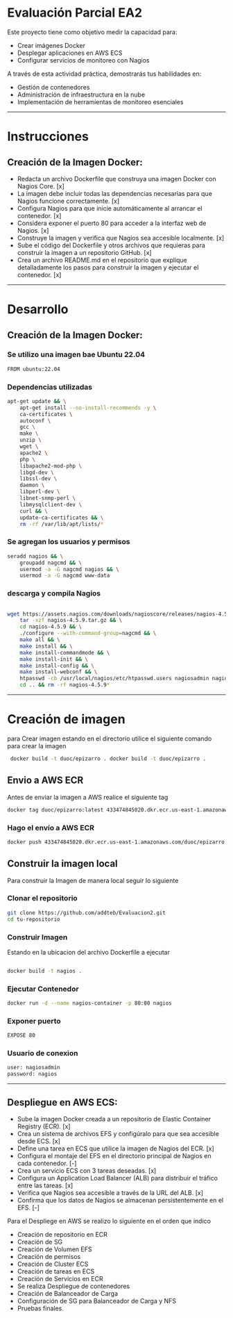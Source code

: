# Evaluación Parcial EA2

Este proyecto tiene como objetivo medir la capacidad para:

+ Crear imágenes Docker 
+ Desplegar aplicaciones en AWS ECS
+ Configurar servicios de monitoreo con Nagios

A través de esta actividad práctica, demostrarás tus habilidades en:

+ Gestión de contenedores
+ Administración de infraestructura en la nube
+ Implementación de herramientas de monitoreo esenciales

---
# Instrucciones
## Creación de la Imagen Docker: 

+ Redacta un archivo Dockerfile que construya una imagen Docker con Nagios Core.  [x]
+ La imagen debe incluir todas las dependencias necesarias para que Nagios funcione correctamente. [x]
+ Configura Nagios para que inicie automáticamente al arrancar el contenedor. [x]
+ Considera exponer el puerto 80 para acceder a la interfaz web de Nagios. [x]
+ Construye la imagen y verifica que Nagios sea accesible localmente. [x]
+ Sube el código del Dockerfile y otros archivos que requieras para construir la imagen a un repositorio GitHub. [x]
+ Crea un archivo README.md en el repositorio que explique detalladamente los pasos para construir la imagen y ejecutar el contenedor. [x]


---
# Desarrollo


## Creación de la Imagen Docker: 

### Se utilizo una imagen bae Ubuntu 22.04

```bash
FROM ubuntu:22.04
```

### Dependencias utilizadas

```bash
apt-get update && \
    apt-get install --no-install-recommends -y \
    ca-certificates \
    autoconf \
    gcc \
    make \
    unzip \
    wget \
    apache2 \
    php \
    libapache2-mod-php \
    libgd-dev \
    libssl-dev \
    daemon \
    libperl-dev \
    libnet-snmp-perl \
    libmysqlclient-dev \
    curl && \
    update-ca-certificates && \
    rm -rf /var/lib/apt/lists/*
```

 ### Se agregan los usuarios y permisos

```bash
seradd nagios && \
    groupadd nagcmd && \
    usermod -a -G nagcmd nagios && \
    usermod -a -G nagcmd www-data
```

### descarga y compila Nagios
 
```bash

wget https://assets.nagios.com/downloads/nagioscore/releases/nagios-4.5.9.tar.gz && \
    tar -xzf nagios-4.5.9.tar.gz && \
    cd nagios-4.5.9 && \
    ./configure --with-command-group=nagcmd && \
    make all && \
    make install && \
    make install-commandmode && \
    make install-init && \
    make install-config && \
    make install-webconf && \
    htpasswd -cb /usr/local/nagios/etc/htpasswd.users nagiosadmin nagios && \
    cd .. && rm -rf nagios-4.5.9*
```
---
# Creación de imagen
para Crear imagen estando en el directorio utilice el siguiente comando para crear la imagen
```bash
 docker build -t duoc/epizarro . docker build -t duoc/epizarro .
```
## Envio a AWS ECR

Antes de enviar la imagen a AWS realice el siguiente tag
```bash
docker tag duoc/epizarro:latest 433474845020.dkr.ecr.us-east-1.amazonaws.com/duoc/epizarro:latest
```
### Hago el envío a AWS ECR
```bash
docker push 433474845020.dkr.ecr.us-east-1.amazonaws.com/duoc/epizarro:latest
```



## Construir la imagen local
Para construir la Imagen de manera local seguir lo siguiente

###  Clonar el repositorio


```bash
git clone https://github.com/addteb/Evaluacion2.git
cd tu-repositorio 
```

### Construir Imagen
Estando en la ubicacion del archivo Dockerfile a ejecutar
```bash

docker build -t nagios .
```

### Ejecutar Contenedor
```bash
docker run -d --name nagios-container -p 80:80 nagios
```

### Exponer puerto 
```bash
EXPOSE 80
```

### Usuario de conexion

```bash
user: nagiosadmin
password: nagios
```
---

## Despliegue en AWS ECS: 

+ Sube la imagen Docker creada a un repositorio de Elastic Container Registry (ECR).  [x]
+ Crea un sistema de archivos EFS y configúralo para que sea accesible desde ECS. [x]
+ Define una tarea en ECS que utilice la imagen de Nagios del ECR. [x]
+ Configura el montaje del EFS en el directorio principal de Nagios en cada contenedor. [-]
+ Crea un servicio ECS con 3 tareas deseadas. [x]
+ Configura un Application Load Balancer (ALB) para distribuir el tráfico entre las tareas. [x]
+ Verifica que Nagios sea accesible a través de la URL del ALB. [x]
+ Confirma que los datos de Nagios se almacenan persistentemente en el EFS. [-]


Para el Despliege en AWS se realizo lo siguiente en el orden que indico

+ Creación de repositorio en ECR
+ Creación de SG 
+ Creación de Volumen EFS
+ Creación de permisos
+ Creación de Cluster ECS
+ Creación de tareas en ECS
+ Creación de Servicios en ECR
+ Se realiza Despliegue de contenedores
+ Creación de Balanceador de Carga
+ Configuración de SG para Balanceador de Carga y NFS
+ Pruebas finales.




